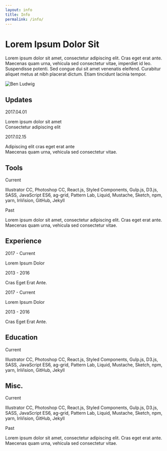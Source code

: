 ```yaml
---
layout: info
title: Info
permalink: /info/
---
```


<div class="info-left">
  <div class="info-left-copy-block">
    <h1>Lorem Ipsum Dolor Sit</h1>
    <p>Lorem ipsum dolor sit amet, consectetur adipiscing elit. Cras eget erat ante. Maecenas quam urna, vehicula sed consectetur vitae, imperdiet id leo. Suspendisse potenti. Sed congue dui sit amet venenatis eleifend. Curabitur aliquet metus at nibh placerat dictum. Etiam tincidunt lacinia tempor.</p>
    <img src="http://res.cloudinary.com/benludwig/image/upload/f_auto/v1500256901/benludwig_qtsuec.jpg" alt="Ben Ludwig">
  </div>

  <div class="block-top">
      <h2>Updates</h2>
  </div>
  <div class="info-list-block">
  <div class="block-left">
      <div class="small">2017.04.01</div>
  </div>
  <div class="block-right first">
      <p>Lorem ipsum dolor sit amet<br>Consectetur adipiscing elit</p>
  </div>
  </div>
  <div class="info-list-block">
  <div class="block-left">
      <div class="small">2017.02.15</div>
  </div>
  <div class="block-right">
      <p>Adipiscing elit cras eget erat ante<br>Maecenas quam urna, vehicula sed consectetur vitae.</p>
  </div>
  </div>

</div>






<div class="info-right">

<div class="block-top">
    <h2>Tools</h2>
</div>
<div class="info-list-block">
<div class="block-left">
    <div class="small">Current</div>
</div>
<div class="block-right first">
    <p>Illustrator CC, Photoshop CC, React.js, Styled Components, Gulp.js, D3.js, SASS, JavaScript ES6, ag-grid, Pattern Lab, Liquid, Mustache, Sketch, npm, yarn, InVision, GitHub, Jekyll</p>
</div>
</div>
<div class="info-list-block">
<div class="block-left">
    <div class="small">Past</div>
</div>
<div class="block-right">
    <p>Lorem ipsum dolor sit amet, consectetur adipiscing elit. Cras eget erat ante. Maecenas quam urna, vehicula sed consectetur vitae.</p>
</div>
</div>



<div class="block-top">
    <h2>Experience</h2>
</div>
<div class="info-list-block">
<div class="block-left">
    <div class="small">2017 - Current</div>
</div>
<div class="block-right first">
    <p>Lorem Ipsum Dolor</p>
</div>
</div>
<div class="info-list-block">
<div class="block-left">
    <div class="small">2013 - 2016</div>
</div>
<div class="block-right">
    <p>Cras Eget Erat Ante.</p>
</div>
</div>
<div class="info-list-block">
<div class="block-left">
    <div class="small">2017 - Current</div>
</div>
<div class="block-right">
    <p>Lorem Ipsum Dolor</p>
</div>
</div>
<div class="info-list-block">
<div class="block-left">
    <div class="small">2013 - 2016</div>
</div>
<div class="block-right">
    <p>Cras Eget Erat Ante.</p>
</div>
</div>



<div class="block-top">
    <h2>Education</h2>
</div>
<div class="info-list-block">
<div class="block-left">
    <div class="small">Current</div>
</div>
<div class="block-right first">
    <p>Illustrator CC, Photoshop CC, React.js, Styled Components, Gulp.js, D3.js, SASS, JavaScript ES6, ag-grid, Pattern Lab, Liquid, Mustache, Sketch, npm, yarn, InVision, GitHub, Jekyll</p>
</div>
</div>


<div class="block-top">
    <h2>Misc.</h2>
</div>
<div class="info-list-block">
<div class="block-left">
    <div class="small">Current</div>
</div>
<div class="block-right first">
    <p>Illustrator CC, Photoshop CC, React.js, Styled Components, Gulp.js, D3.js, SASS, JavaScript ES6, ag-grid, Pattern Lab, Liquid, Mustache, Sketch, npm, yarn, InVision, GitHub, Jekyll</p>
</div>
</div>
<div class="info-list-block">
<div class="block-left">
    <div class="small">Past</div>
</div>
<div class="block-right">
    <p>Lorem ipsum dolor sit amet, consectetur adipiscing elit. Cras eget erat ante. Maecenas quam urna, vehicula sed consectetur vitae.</p>
</div>
</div>

</div>
